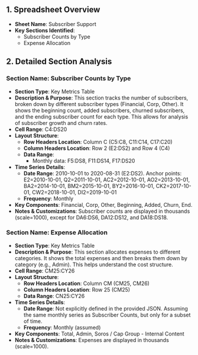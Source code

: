 ## 1. Spreadsheet Overview
- **Sheet Name**: Subscriber Support
- **Key Sections Identified**:
    - Subscriber Counts by Type
    - Expense Allocation

## 2. Detailed Section Analysis

### Section Name: Subscriber Counts by Type
- **Section Type**: Key Metrics Table
- **Description & Purpose**: This section tracks the number of subscribers, broken down by different subscriber types (Financial, Corp, Other). It shows the beginning count, added subscribers, churned subscribers, and the ending subscriber count for each type. This allows for analysis of subscriber growth and churn rates.
- **Cell Range**: C4:DS20
- **Layout Structure**:
    - **Row Headers Location**: Column C (C5:C8, C11:C14, C17:C20)
    - **Column Headers Location**: Row 2 (E2:DS2) and Row 4 (C4)
    - **Data Range**:
      - Monthly data: F5:DS8, F11:DS14, F17:DS20
- **Time Series Details**:
    - **Date Range**: 2010-10-01 to 2020-08-31 (E2:DS2). Anchor points: E2=2010-10-01, Q2=2011-10-01, AC2=2012-10-01, AO2=2013-10-01, BA2=2014-10-01, BM2=2015-10-01, BY2=2016-10-01, CK2=2017-10-01, CW2=2018-10-01, DI2=2019-10-01
    - **Frequency**: Monthly
- **Key Components**: Financial, Corp, Other, Beginning, Added, Churn, End.
- **Notes & Customizations**: Subscriber counts are displayed in thousands (scale=1000), except for DA6:DS6, DA12:DS12, and DA18:DS18.

### Section Name: Expense Allocation
- **Section Type**: Key Metrics Table
- **Description & Purpose**: This section allocates expenses to different categories. It shows the total expenses and then breaks them down by category (e.g., Admin). This helps understand the cost structure.
- **Cell Range**: CM25:CY26
- **Layout Structure**:
    - **Row Headers Location**: Column CM (CM25, CM26)
    - **Column Headers Location**: Row 25 (CM25)
    - **Data Range**: CN25:CY26
- **Time Series Details**:
    - **Date Range**: Not explicitly defined in the provided JSON. Assuming the same monthly series as Subscriber Counts, but only for a subset of time.
    - **Frequency**: Monthly (assumed)
- **Key Components**: Total, Admin, Soros / Cap Group - Internal Content
- **Notes & Customizations**: Expenses are displayed in thousands (scale=1000).
